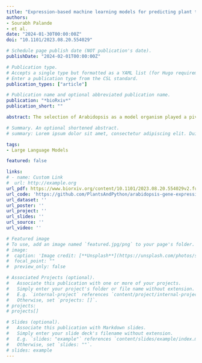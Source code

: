 ```yaml
---
title: "Expression-based machine learning models for predicting plant tissue identity"
authors:
- Sourabh Palande
- et al.
date: "2024-01-30T00:00:00Z"
doi: "10.1101/2023.08.20.554029"

# Schedule page publish date (NOT publication's date).
publishDate: "2024-02-01T00:00:00Z"

# Publication type.
# Accepts a single type but formatted as a YAML list (for Hugo requirements).
# Enter a publication type from the CSL standard.
publication_types: ["article"]

# Publication name and optional abbreviated publication name.
publication: "*bioRxiv*"
publication_short: ""

abstract: The selection of Arabidopsis as a model organism played a pivotal role in advancing genomic science, firmly establishing the cornerstone of today ‘s plant molecular biology. Competing frameworks to select an agricultural- or ecological-based model species, or to decentralize plant science and study a multitude of diverse species, were selected against in favor of building core knowledge in a species that would facilitate genome-enabled research that could assumedly be transferred to other plants. Here, we examine the ability of models based on Arabidopsis gene expression data to predict tissue identity in other flowering plant species. Comparing different machine learning algorithms, models trained and tested on Arabidopsis data achieved near perfect precision and recall values using the K-Nearest Neighbor method, whereas when tissue identity is predicted across the flowering plants using models trained on Arabidopsis data, precision values range from 0.69 to 0.74 and recall from 0.54 to 0.64, depending on the algorithm used. Below-ground tissue is more predictable than other tissue types, and the ability to predict tissue identity is not correlated with phylogenetic distance from Arabidopsis. This suggests that gene expression signatures rather than marker genes are more valuable to create models for tissue and cell type prediction in plants. Our data-driven results highlight that, in hindsight, the assertion that knowledge from Arabidopsis is translatable to other plants is not always true. Considering the current landscape of abundant sequencing data and computational resources, it may be prudent to reevaluate the scientific emphasis on Arabidopsis and to prioritize the exploration of plant diversity.

# Summary. An optional shortened abstract.
# summary: Lorem ipsum dolor sit amet, consectetur adipiscing elit. Duis posuere tellus ac convallis placerat. Proin tincidunt magna sed ex sollicitudin condimentum.

tags:
- Large Language Models

featured: false

links:
# - name: Custom Link
#  url: http://example.org
url_pdf: https://www.biorxiv.org/content/10.1101/2023.08.20.554029v2.full.pdf
url_code: 'https://github.com/PlantsAndPython/arabidopsis-gene-expression'
url_dataset: ''
url_poster: ''
url_project: ''
url_slides: ''
url_source: ''
url_video: ''

# Featured image
# To use, add an image named `featured.jpg/png` to your page's folder. 
# image:
#  caption: 'Image credit: [**Unsplash**](https://unsplash.com/photos/s9CC2SKySJM)'
#  focal_point: ""
#  preview_only: false

# Associated Projects (optional).
#   Associate this publication with one or more of your projects.
#   Simply enter your project's folder or file name without extension.
#   E.g. `internal-project` references `content/project/internal-project/index.md`.
#   Otherwise, set `projects: []`.
# projects:
# projects[]

# Slides (optional).
#   Associate this publication with Markdown slides.
#   Simply enter your slide deck's filename without extension.
#   E.g. `slides: "example"` references `content/slides/example/index.md`.
#   Otherwise, set `slides: ""`.
# slides: example
---
```

